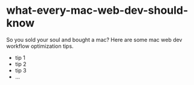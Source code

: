 # what-every-mac-web-dev-should-know
So you sold your soul and bought a mac? Here are some mac web dev workflow optimization tips.

* tip 1
* tip 2
* tip 3
* ...
